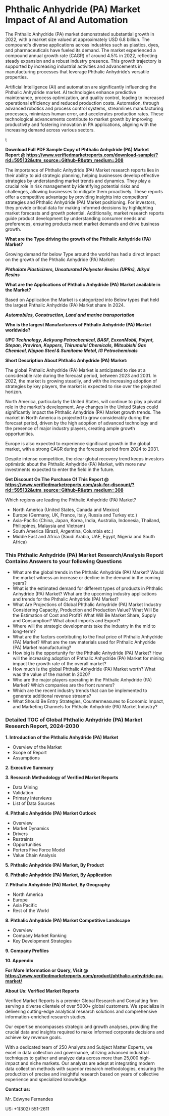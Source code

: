 <meta name="title" content="Global  Phthalic Anhydride (PA) Market Impact of AI and Automation"><meta name="description" content="  The Phthalic Anhydride (PA) market demonstrated substantial growth in 2022, with a market size valued at approximately USD 6.8 billion. The compound's diverse applic"><meta name="title" content=" Phthalic Anhydride (PA) Market Size, Share, Scope, Trends, Growth, Opportunities, Analysis, Forecast"> <h1>Phthalic Anhydride (PA) Market Impact of AI and Automation</h1> <p>The Phthalic Anhydride (PA) market demonstrated substantial growth in 2022, with a market size valued at approximately USD 6.8 billion. The compound's diverse applications across industries such as plastics, dyes, and pharmaceuticals have fueled its demand. The market experienced a compound annual growth rate (CAGR) of around 4.5% in 2022, reflecting steady expansion and a robust industry presence. This growth trajectory is supported by increasing industrial activities and advancements in manufacturing processes that leverage Phthalic Anhydride’s versatile properties.</p> <p>Artificial Intelligence (AI) and automation are significantly influencing the Phthalic Anhydride market. AI technologies enhance predictive maintenance, process optimization, and quality control, leading to increased operational efficiency and reduced production costs. Automation, through advanced robotics and process control systems, streamlines manufacturing processes, minimizes human error, and accelerates production rates. These technological advancements contribute to market growth by improving productivity and fostering innovation in PA applications, aligning with the increasing demand across various sectors.</p> t</p><p id="" class=""><strong>Download Full PDF Sample Copy of Phthalic Anhydride (PA) Market Report @ <a href="https://www.verifiedmarketreports.com/download-sample/?rid=595132&utm_source=Github-R&utm_medium=308" target="_blank">https://www.verifiedmarketreports.com/download-sample/?rid=595132&utm_source=Github-R&utm_medium=308</a></strong></p><p>The importance of&nbsp;Phthalic Anhydride (PA) Market research reports lies in their ability to aid strategic planning, helping businesses develop effective strategies by understanding market trends and dynamics. They play a crucial role in risk management by identifying potential risks and challenges, allowing businesses to mitigate them proactively. These reports offer a competitive advantage by providing insights into competitors' strategies and Phthalic Anhydride (PA) Market positioning. For investors, they provide critical data for making informed decisions by highlighting market forecasts and growth potential. Additionally, market research reports guide product development by understanding consumer needs and preferences, ensuring products meet market demands and drive business growth.</p><p><strong>What are the&nbsp;Type driving the growth of the Phthalic Anhydride (PA) Market?</strong></p><p id="" class="">Growing demand for below Type around the world has had a direct impact on the growth of the Phthalic Anhydride (PA) Market:</p><em><strong>Phthalate Plasticizers, Unsaturated Polyester Resins (UPRs), Alkyd Resins</strong></em></p><strong>What are the&nbsp;Applications&nbsp;of Phthalic Anhydride (PA) Market available in the Market?</strong></p><p id="" class="">Based on Application the Market is categorized into Below types that held the largest Phthalic Anhydride (PA) Market share In 2024.</p><em><strong>Automobiles, Construction, Land and marine transportation</strong></em></p><strong>Who is the largest Manufacturers of Phthalic Anhydride (PA) Market worldwide?</strong></p><p><em><strong>UPC Technology, Aekyung Petrochemical, BASF, ExxonMobil, Polynt, Stepan, Proviron, Koppers, Thirumalai Chemicals, Mitsubishi Gas Chemical, Nippon Steel & Sumitomo Metal, IG Petrochemicals</strong></em></p><p id="" class=""><strong>Short Description About Phthalic Anhydride (PA) Market:</strong></p><p>The global Phthalic Anhydride (PA) Market is anticipated to rise at a considerable rate during the forecast period, between 2023 and 2031. In 2022, the market is growing steadily, and with the increasing adoption of strategies by key players, the market is expected to rise over the projected horizon.</p><p>North America, particularly the United States, will continue to play a pivotal role in the market's development. Any changes in the United States could significantly impact the Phthalic Anhydride (PA) Market growth trends. The market in North America is projected to grow considerably during the forecast period, driven by the high adoption of advanced technology and the presence of major industry players, creating ample growth opportunities.</p><p>Europe is also expected to experience significant growth in the global market, with a strong CAGR during the forecast period from 2024 to 2031.</p><p>Despite intense competition, the clear global recovery trend keeps investors optimistic about the Phthalic Anhydride (PA) Market, with more new investments expected to enter the field in the future.</p><p id="" class=""><strong>Get Discount On The Purchase Of This Report @ <a href="https://www.verifiedmarketreports.com/ask-for-discount/?rid=595132&utm_source=Github-R&utm_medium=308" target="_blank">https://www.verifiedmarketreports.com/ask-for-discount/?rid=595132&utm_source=Github-R&utm_medium=308</a></strong></p>Which regions are leading the Phthalic Anhydride (PA) Market?</p><ul><li>North America (United States, Canada and Mexico)</li><li>Europe (Germany, UK, France, Italy, Russia and Turkey etc.)</li><li>Asia-Pacific (China, Japan, Korea, India, Australia, Indonesia, Thailand, Philippines, Malaysia and Vietnam)</li><li>South America (Brazil, Argentina, Columbia etc.)</li><li>Middle East and Africa (Saudi Arabia, UAE, Egypt, Nigeria and South Africa)</li></ul><h3 id="" class="">This Phthalic Anhydride (PA) Market Research/Analysis Report Contains Answers to your following Questions</h3><ul><li>What are the global trends in the Phthalic Anhydride (PA) Market? Would the market witness an increase or decline in the demand in the coming years?</li><li>What is the estimated demand for different types of products in Phthalic Anhydride (PA) Market? What are the upcoming industry applications and trends for the Phthalic Anhydride (PA) Market?</li><li>What Are Projections of Global Phthalic Anhydride (PA) Market Industry Considering Capacity, Production and Production Value? What Will Be the Estimation of Cost and Profit? What Will Be Market Share, Supply and Consumption? What about imports and Export?</li><li>Where will the strategic developments take the industry in the mid to long-term?</li><li>What are the factors contributing to the final price of Phthalic Anhydride (PA) Market? What are the raw materials used for Phthalic Anhydride (PA) Market manufacturing?</li><li>How big is the opportunity for the Phthalic Anhydride (PA) Market? How will the increasing adoption of Phthalic Anhydride (PA) Market for mining impact the growth rate of the overall market?</li><li>How much is the global Phthalic Anhydride (PA) Market worth? What was the value of the market In 2020?</li><li>Who are the major players operating in the Phthalic Anhydride (PA) Market? Which companies are the front runners?</li><li>Which are the recent industry trends that can be implemented to generate additional revenue streams?</li><li>What Should Be Entry Strategies, Countermeasures to Economic Impact, and Marketing Channels for Phthalic Anhydride (PA) Market Industry?</li></ul><h3 id="" class="">Detailed TOC of Global Phthalic Anhydride (PA) Market Research Report, 2024-2030</h3><p id="" class=""><strong>1. Introduction of the Phthalic Anhydride (PA) Market</strong></p><ul><li>Overview of the Market</li><li>Scope of Report</li><li>Assumptions</li></ul><p id="" class=""><strong>2. Executive Summary</strong></p><p id="" class=""><strong>3. Research Methodology of Verified Market Reports</strong></p><ul><li>Data Mining</li><li>Validation</li><li>Primary Interviews</li><li>List of Data Sources</li></ul><p id="" class=""><strong>4. Phthalic Anhydride (PA) Market Outlook</strong></p><ul><li>Overview</li><li>Market Dynamics</li><li>Drivers</li><li>Restraints</li><li>Opportunities</li><li>Porters Five Force Model</li><li>Value Chain Analysis</li></ul><p id="" class=""><strong>5. Phthalic Anhydride (PA) Market, By Product</strong></p><p id="" class=""><strong>6. Phthalic Anhydride (PA) Market, By Application</strong></p><p id="" class=""><strong>7. Phthalic Anhydride (PA) Market, By Geography</strong></p><ul><li>North America</li><li>Europe</li><li>Asia Pacific</li><li>Rest of the World</li></ul><p id="" class=""><strong>8. Phthalic Anhydride (PA) Market Competitive Landscape</strong></p><ul><li>Overview</li><li>Company Market Ranking</li><li>Key Development Strategies</li></ul><p id="" class=""><strong>9. Company Profiles</strong></p><p id="" class=""><strong>10. Appendix</strong></p><p id="" class=""><strong>For More Information or Query, Visit @ <a href="https://www.verifiedmarketreports.com/product/phthalic-anhydride-pa-market/" target="_blank">https://www.verifiedmarketreports.com/product/phthalic-anhydride-pa-market/</a></strong></p><p id="" class=""><strong>About Us: Verified Market Reports</strong></p><p id="" class="">Verified Market Reports is a premier Global Research and Consulting firm serving a diverse clientele of over 5000+ global customers. We specialize in delivering cutting-edge analytical research solutions and comprehensive information-enriched research studies.</p><p id="" class="">Our expertise encompasses strategic and growth analyses, providing the crucial data and insights required to make informed corporate decisions and achieve key revenue goals.</p><p id="" class="">With a dedicated team of 250 Analysts and Subject Matter Experts, we excel in data collection and governance, utilizing advanced industrial techniques to gather and analyze data across more than 25,000 high-impact and niche markets. Our analysts are adept at integrating modern data collection methods with superior research methodologies, ensuring the production of precise and insightful research based on years of collective experience and specialized knowledge.</p><p id="" class=""><strong>Contact us:</strong></p><p id="" class="">Mr. Edwyne Fernandes</p><p id="" class="">US: +1(302) 551-2611</p>